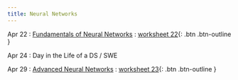 ```yaml
---
title: Neural Networks
---
```


Apr 22 
: [Fundamentals of Neural Networks](https://github.com/gallettilance/Data-Science-Fundamentals/raw/main/lecture_22/22_Neural_Networks.pdf) 
  : [worksheet 22](https://github.com/gallettilance/Data-Science-Fundamentals/blob/main/lecture_22/worksheet_22.ipynb){: .btn .btn-outline }  


Apr 24 
: Day in the Life of a DS / SWE

Apr 29 
: [Advanced Neural Networks](https://github.com/gallettilance/Data-Science-Fundamentals/raw/main/lecture_23/23_Neural_Networks.pdf) 
  : [worksheet 23](https://github.com/gallettilance/Data-Science-Fundamentals/blob/main/lecture_23/worksheet_23.ipynb){: .btn .btn-outline }  
